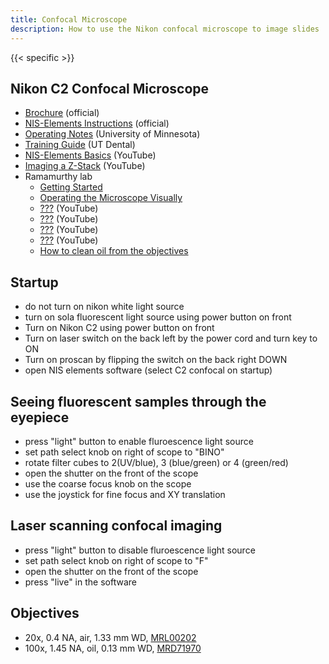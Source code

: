 ```yaml
---
title: Confocal Microscope
description: How to use the Nikon confocal microscope to image slides
---
```


{{< specific >}}

## Nikon C2 Confocal Microscope
* [Brochure](https://www.microscope.healthcare.nikon.com/products/confocal-microscopes/c2) (official)
* [NIS-Elements Instructions](https://www.bu.edu/picf/files/2020/02/C2-Manual.pdf) (official)
* [Operating Notes](https://apps.mnc.umn.edu/pub/equipment/nikon_confocal_sop.pdf) (University of Minnesota)
* [Training Guide](https://dentistry.uth.edu/research/docs/c2%20-training-ppt-ut-dental.pdf) (UT Dental)
* [NIS-Elements Basics](https://www.youtube.com/watch?v=JpsTn_Vz_U0) (YouTube)
* [Imaging a Z-Stack](https://www.youtube.com/watch?v=IGPYkoZ1Bic) (YouTube)
* Ramamurthy lab
  * [Getting Started](https://www.youtube.com/watch?v=DsmMGmHEIJY)
  * [Operating the Microscope Visually](https://www.youtube.com/watch?v=zHfRcDHhL9A)
  * [???](https://www.youtube.com/watch?v=bkUS86MFjaU) (YouTube)
  * [???](https://www.youtube.com/watch?v=SGcKHdiOi8Y) (YouTube)
  * [???](https://www.youtube.com/watch?v=-xX0tFMMRxo) (YouTube)
  * [???](https://www.youtube.com/watch?v=3PvtLlRFgQk) (YouTube)
  * [How to clean oil from the objectives](https://www.youtube.com/watch?v=8_LclqI5zgI)

## Startup
* do not turn on nikon white light source
* turn on sola fluorescent light source using power button on front
* Turn on Nikon C2 using power button on front
* Turn on laser switch on the back left by the power cord and turn key to ON
* Turn on proscan by flipping the switch on the back right DOWN
* open NIS elements software (select C2 confocal on startup)

## Seeing fluorescent samples through the eyepiece
* press "light" button to enable fluroescence light source
* set path select knob on right of scope to "BINO"
* rotate filter cubes to 2(UV/blue), 3 (blue/green) or 4 (green/red)
* open the shutter on the front of the scope
* use the coarse focus knob on the scope
* use the joystick for fine focus and XY translation

## Laser scanning confocal imaging
* press "light" button to disable fluroescence light source
* set path select knob on right of scope to "F"
* open the shutter on the front of the scope
* press "live" in the software

## Objectives
* 20x, 0.4 NA, air, 1.33 mm WD, [MRL00202](https://spectraservices.com/product/mrl00202.html)
* 100x, 1.45 NA, oil, 0.13 mm WD, [MRD71970](https://spectraservices.com/product/mrd71970.html)